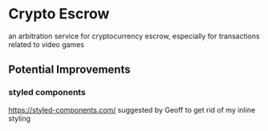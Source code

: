 # Crypto Escrow 

an arbitration service for cryptocurrency escrow, especially for transactions related to video games

## Potential Improvements

### styled components 
https://styled-components.com/
suggested by Geoff to get rid of my inline styling

